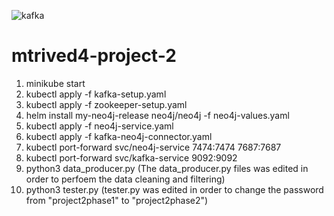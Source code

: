 

![kafka](https://github.com/maitry98/Graph-Based-Data-Processing/assets/147111812/eb0c2c20-e461-40d1-910b-be36e8372f98)

# mtrived4-project-2

1. minikube start
2. kubectl apply -f kafka-setup.yaml
3. kubectl apply -f zookeeper-setup.yaml
4. helm install my-neo4j-release neo4j/neo4j -f neo4j-values.yaml
5. kubectl apply -f neo4j-service.yaml
6. kubectl apply -f kafka-neo4j-connector.yaml
7. kubectl port-forward svc/neo4j-service 7474:7474 7687:7687
8. kubectl port-forward svc/kafka-service 9092:9092
9. python3 data_producer.py (The data_producer.py files was edited in order to perfoem the data cleaning and filtering)
10. python3 tester.py (tester.py was edited in order to change the password from "project2phase1" to "project2phase2")

